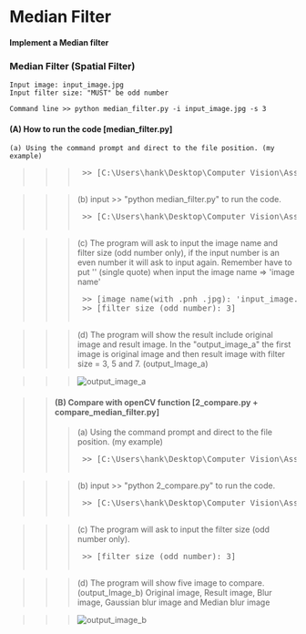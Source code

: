 # Median Filter
#### Implement a Median filter

### Median Filter (Spatial Filter) 
```
Input image: input_image.jpg
Input filter size: "MUST" be odd number

Command line >> python median_filter.py -i input_image.jpg -s 3
```

#### (A) How to run the code [median_filter.py]
	(a) Using the command prompt and direct to the file position. (my example)
>>> <pre> >> [C:\Users\hank\Desktop\Computer Vision\Assignment_1\1-2]

>>> (b) input >> "python median_filter.py" to run the code.
>>> <pre> >> [C:\Users\hank\Desktop\Computer Vision\Assignment_1\1-2>python median_filter.py]

>>> (c) The program will ask to input the image name and filter size (odd number only), 
>>> if the input number is an even number it will ask to input again. Remember have to 
>>> put '' (single quote) when input the image name => 'image name'
>>> <pre> >> [image name(with .pnh .jpg): 'input_image.jpg']</br> >> [filter size (odd number): 3]

>>> (d) The program will show the result include original image and result image. 
	    In the "output_image_a" the first image is original image and then result image with 
	    filter size = 3, 5 and 7. (output_Image_a)
	    
>>> ![output_image_a](https://user-images.githubusercontent.com/28382639/35772786-e736f8e4-08f8-11e8-8bc0-2420ed135d29.jpg)

>> #### (B) Compare with openCV function [2_compare.py + compare_median_filter.py]
>>> (a) Using the command prompt and direct to the file position. (my example)
>>> <pre> >> [C:\Users\hank\Desktop\Computer Vision\Assignment_1\1-2]

>>> (b) input >> "python 2_compare.py" to run the code.
>>> <pre> >> [C:\Users\hank\Desktop\Computer Vision\Assignment_1\1-2>python 2_compare.py]

>>> (c) The program will ask to input the filter size (odd number only).
>>> <pre> >> [filter size (odd number): 3]

>>> (d) The program will show five image to compare. (output_Image_b)
>>> Original image, Result image, Blur image, Gaussian blur image and Median blur image    

>>> ![output_image_b](https://user-images.githubusercontent.com/28382639/35772790-0175bb64-08f9-11e8-8dfe-0794b11b9dd5.jpg)

